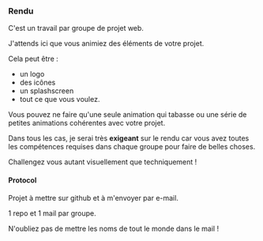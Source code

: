 ### Rendu

C'est un travail par groupe de projet web.

J'attends ici que vous animiez des éléments de votre projet. 

Cela peut être :
- un logo
- des icônes
- un splashscreen
- tout ce que vous voulez.

Vous pouvez ne faire qu'une seule animation qui tabasse ou une série de petites animations cohérentes avec votre projet.

Dans tous les cas, je serai très **exigeant** sur le rendu car vous avez toutes les compétences requises dans chaque groupe pour faire de belles choses.

Challengez vous autant visuellement que techniquement !

#### Protocol

Projet à mettre sur github et à m'envoyer par e-mail.

1 repo et 1 mail par groupe.

N'oubliez pas de mettre les noms de tout le monde dans le mail !